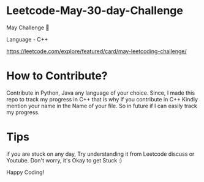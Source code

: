 # Leetcode-May-30-day-Challenge



May Challenge 🌸

Language - C++

https://leetcode.com/explore/featured/card/may-leetcoding-challenge/


# How to Contribute?

Contribute in Python, Java any language of your choice.
Since, I made this repo to track my progress in C++ that is why if you contribute in C++ Kindly mention your name in the Name of your file.
So in future if I can easily track my progress.

# Tips

if you are stuck on any day, Try understanding it from Leetcode discuss or Youtube.
Don't worry, it's Okay to get Stuck :)

Happy Coding!
